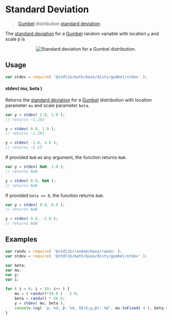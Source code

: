 # Standard Deviation

> [Gumbel][gumbel-distribution] distribution [standard deviation][standard-deviation].

<!-- Section to include introductory text. Make sure to keep an empty line after the intro `section` element and another before the `/section` close. -->

<section class="intro">

The [standard deviation][standard-deviation] for a [Gumbel][gumbel-distribution] random variable with location `μ` and scale `β` is

<!-- <equation class="equation" label="eq:gumbel_stdev" align="center" raw="\sigma = \frac{\pi}{\sqrt 6}\,\beta" alt="Standard deviation for a Gumbel distribution."> -->

<div class="equation" align="center" data-raw-text="\sigma = \frac{\pi}{\sqrt 6}\,\beta" data-equation="eq:gumbel_stdev">
    <img src="https://cdn.rawgit.com/stdlib-js/stdlib/6c7e930588674097b03b3201c5d368532bba6c67/lib/node_modules/@stdlib/math/base/dists/gumbel/stdev/docs/img/equation_gumbel_stdev.svg" alt="Standard deviation for a Gumbel distribution.">
    <br>
</div>

<!-- </equation> -->

</section>

<!-- /.intro -->

<!-- Package usage documentation. -->

<section class="usage">

## Usage

```javascript
var stdev = require( '@stdlib/math/base/dists/gumbel/stdev' );
```

#### stdev( mu, beta )

Returns the [standard deviation][standard-deviation] for a [Gumbel][gumbel-distribution] distribution with location parameter `mu` and scale parameter `beta`.

```javascript
var y = stdev( 2.0, 1.0 );
// returns ~1.283

y = stdev( 0.0, 1.0 );
// returns ~1.283

y = stdev( -1.0, 4.0 );
// returns ~5.13
```

If provided `NaN` as any argument, the function returns `NaN`.

```javascript
var y = stdev( NaN, 1.0 );
// returns NaN

y = stdev( 0.0, NaN );
// returns NaN
```

If provided `beta <= 0`, the function returns `NaN`.

```javascript
var y = stdev( 0.0, 0.0 );
// returns NaN

y = stdev( 0.0, -1.0 );
// returns NaN
```

</section>

<!-- /.usage -->

<!-- Package usage notes. Make sure to keep an empty line after the `section` element and another before the `/section` close. -->

<section class="notes">

</section>

<!-- /.notes -->

<!-- Package usage examples. -->

<section class="examples">

## Examples

<!-- eslint no-undef: "error" -->

```javascript
var randu = require( '@stdlib/random/base/randu' );
var stdev = require( '@stdlib/math/base/dists/gumbel/stdev' );

var beta;
var mu;
var y;
var i;

for ( i = 0; i < 10; i++ ) {
    mu = ( randu()*10.0 ) - 5.0;
    beta = randu() * 20.0;
    y = stdev( mu, beta );
    console.log( 'µ: %d, β: %d, SD(X;µ,β): %d', mu.toFixed( 4 ), beta.toFixed( 4 ), y.toFixed( 4 ) );
}
```

</section>

<!-- /.examples -->

<!-- Section to include cited references. If references are included, add a horizontal rule *before* the section. Make sure to keep an empty line after the `section` element and another before the `/section` close. -->

<section class="references">

</section>

<!-- /.references -->

<!-- Section for all links. Make sure to keep an empty line after the `section` element and another before the `/section` close. -->

<section class="links">

[gumbel-distribution]: https://en.wikipedia.org/wiki/Gumbel_distribution

[standard-deviation]: https://en.wikipedia.org/wiki/Standard_deviation

</section>

<!-- /.links -->
